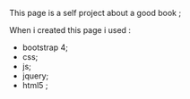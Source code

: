 This page is a self project about a good book ;

When i created this page i used : 
 - bootstrap 4;
 - css;
 - js;
 - jquery;
 - html5 ;
